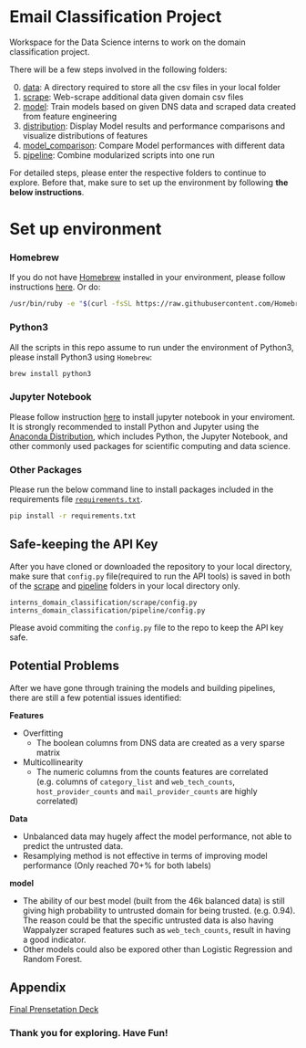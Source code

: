 # Email Classification Project
Workspace for the Data Science interns to work on the domain classification project.

There will be a few steps involved in the following folders:

0. [data](https://github.com/ValiMail/interns_domain_classification/tree/master/data): A directory required to store all the csv files in your local folder
1. [scrape](https://github.com/ValiMail/interns_domain_classification/tree/master/scrape): Web-scrape additional data given domain csv files
2. [model](https://github.com/ValiMail/interns_domain_classification/tree/master/model): Train models based on given DNS data and scraped data created from feature engineering
3. [distribution](https://github.com/ValiMail/interns_domain_classification/tree/master/distribution): Display Model results and performance comparisons and visualize distributions of features
4. [model_comparison](https://github.com/ValiMail/interns_domain_classification/tree/master/model_comparison): Compare Model performances with different data
5. [pipeline](https://github.com/ValiMail/interns_domain_classification/tree/master/pipeline): Combine modularized scripts into one run

For detailed steps, please enter the respective folders to continue to explore. Before that, make sure to set up the environment by following __the below instructions__. 

# Set up environment
### Homebrew  
If you do not have [Homebrew](https://brew.sh/) installed in your environment, please follow instructions [here](https://brew.sh/). Or do:
```bash
/usr/bin/ruby -e "$(curl -fsSL https://raw.githubusercontent.com/Homebrew/install/master/install)"
```
### Python3 
All the scripts in this repo assume to run under the environment of Python3, please install Python3 using `Homebrew`:
``` bash
brew install python3
```

### Jupyter Notebook 
Please follow instruction [here](https://jupyter.org/install) to install jupyter notebook in your enviroment.  
It is strongly recommended to install Python and Jupyter using the [Anaconda Distribution](https://www.anaconda.com/distribution/), which includes Python, the Jupyter Notebook, and other commonly used packages for scientific computing and data science.

### Other Packages 
Please run the below command line to install packages included in the requirements file [`requirements.txt`](https://github.com/ValiMail/interns_domain_classification/blob/master/requirements.txt).

```bash
pip install -r requirements.txt
```
## Safe-keeping the API Key
After you have cloned or downloaded the repository to your local directory, make sure that `config.py` file(required to run the API tools) is saved in both of the [scrape](https://github.com/ValiMail/interns_domain_classification/tree/master/scrape) and [pipeline](https://github.com/ValiMail/interns_domain_classification/tree/master/pipeline) folders in your local directory only. 

```
interns_domain_classification/scrape/config.py
interns_domain_classification/pipeline/config.py
```
Please avoid commiting the `config.py` file to the repo to keep the API key safe. 


## Potential Problems

After we have gone through training the models and building pipelines, there are still a few potential issues identified:

__Features__

- Overfitting
  - The boolean columns from DNS data are created as a very sparse matrix
- Multicollinearity
  - The numeric columns from the counts features are correlated <br/>
(e.g. columns of `category_list` and `web_tech_counts`, `host_provider_counts` and `mail_provider_counts` are highly correlated)
  
__Data__

- Unbalanced data may hugely affect the model performance, not able to predict the untrusted data. 
- Resamplying method is not effective in terms of improving model performance (Only reached 70+% for both labels)

__model__

- The ability of our best model (built from the 46k balanced data) is still giving high probability to untrusted domain for being trusted. (e.g. 0.94). The reason could be that the specific untrusted data is also having Wappalyzer scraped features such as `web_tech_counts`, result in having a good indicator. 
- Other models could also be expored other than Logistic Regression and Random Forest.

## Appendix
[Final Prensetation Deck](https://github.com/ValiMail/interns_domain_classification/blob/master/Final_Presentation_Slides.pdf)


### Thank you for exploring. Have Fun!
